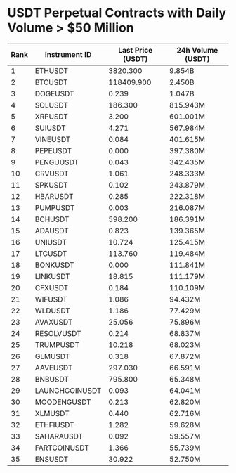 # USDT Perpetual Contracts with Daily Volume > $50 Million

| Rank | Instrument ID | Last Price (USDT) | 24h Volume (USDT) |
|------|---------------|-------------------|-------------------|
| 1 | ETHUSDT | 3820.300 | 9.854B |
| 2 | BTCUSDT | 118409.900 | 2.450B |
| 3 | DOGEUSDT | 0.239 | 1.047B |
| 4 | SOLUSDT | 186.300 | 815.943M |
| 5 | XRPUSDT | 3.200 | 601.001M |
| 6 | SUIUSDT | 4.271 | 567.984M |
| 7 | VINEUSDT | 0.084 | 401.615M |
| 8 | PEPEUSDT | 0.000 | 397.380M |
| 9 | PENGUUSDT | 0.043 | 342.435M |
| 10 | CRVUSDT | 1.061 | 248.333M |
| 11 | SPKUSDT | 0.102 | 243.879M |
| 12 | HBARUSDT | 0.285 | 222.318M |
| 13 | PUMPUSDT | 0.003 | 216.087M |
| 14 | BCHUSDT | 598.200 | 186.391M |
| 15 | ADAUSDT | 0.823 | 139.365M |
| 16 | UNIUSDT | 10.724 | 125.415M |
| 17 | LTCUSDT | 113.760 | 119.484M |
| 18 | BONKUSDT | 0.000 | 111.841M |
| 19 | LINKUSDT | 18.815 | 111.179M |
| 20 | CFXUSDT | 0.184 | 110.109M |
| 21 | WIFUSDT | 1.086 | 94.432M |
| 22 | WLDUSDT | 1.186 | 77.429M |
| 23 | AVAXUSDT | 25.056 | 75.896M |
| 24 | RESOLVUSDT | 0.214 | 68.837M |
| 25 | TRUMPUSDT | 10.218 | 68.023M |
| 26 | GLMUSDT | 0.318 | 67.872M |
| 27 | AAVEUSDT | 297.030 | 66.591M |
| 28 | BNBUSDT | 795.800 | 65.348M |
| 29 | LAUNCHCOINUSDT | 0.093 | 64.041M |
| 30 | MOODENGUSDT | 0.213 | 62.820M |
| 31 | XLMUSDT | 0.440 | 62.716M |
| 32 | ETHFIUSDT | 1.282 | 59.628M |
| 33 | SAHARAUSDT | 0.092 | 59.557M |
| 34 | FARTCOINUSDT | 1.366 | 55.739M |
| 35 | ENSUSDT | 30.922 | 52.750M |
